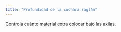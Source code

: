 ```yaml
---
title: "Profundidad de la cuchara raglán"
---
```


Controla cuánto material extra colocar bajo las axilas.

